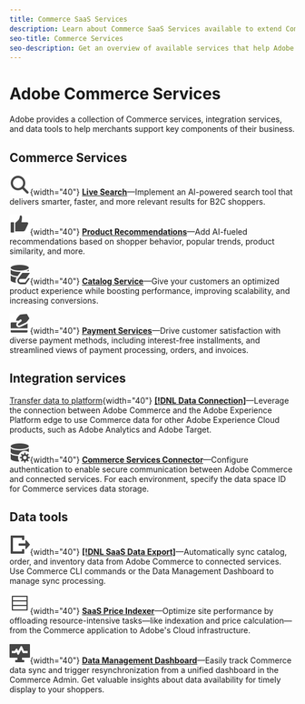 ```yaml
---
title: Commerce SaaS Services
description: Learn about Commerce SaaS Services available to extend Commerce storefront capabilities
seo-title: Commerce Services
seo-description: Get an overview of available services that help Adobe Commerce merchants extend storefront capabilities to support key components of their business.
---
```

# Adobe Commerce Services

Adobe provides a collection of Commerce services, integration services, and data tools to help merchants support key components of their business.

## Commerce Services

![Search](../landing/assets/icon-magnify.svg){width="40"} **[Live Search](https://experienceleague.adobe.com/en/docs/commerce-merchant-services/live-search/overview)**—Implement an AI-powered search tool that delivers smarter, faster, and more relevant results for B2C shoppers.

![ThumbsUp](../landing/assets/icon-thumbs-up.svg){width="40"} **[Product Recommendations](https://experienceleague.adobe.com/en/en/docs/commerce-merchant-services/product-recommendations/overview)**—Add AI-fueled recommendations based on shopper behavior, popular trends, product similarity, and more.

![Catalog data for connected services](../landing/assets/icon-data-book.svg){width="40"} **[Catalog Service](https://experienceleague.adobe.com/en/docs/commerce-merchant-services/catalog-service/overview)**—Give your customers an optimized product experience while boosting performance, improving scalability, and increasing conversions.

![Credit Card payments](../landing/assets/icon-credit-card.svg){width="40"} **[Payment Services](https://experienceleague.adobe.com/en/docs/commerce-merchant-services/payment-services/overview)**—Drive customer satisfaction with diverse payment methods, including interest-free installments, and streamlined views of payment processing, orders, and invoices.

## Integration services

[Transfer data to platform](../landing/assets/icon-transfer-to-platform.svg){width="40"} **[[!DNL Data Connection]](https://experienceleague.adobe.com/en/docs/commerce-merchant-services/data-connection/overview)**—Leverage the connection between Adobe Commerce and the Adobe Experience Platform edge to use Commerce data for other Adobe Experience Cloud products, such as Adobe Analytics and Adobe Target.

![Data connection icon](../landing/assets/icon-data-setting.svg){width="40"} **[Commerce Services Connector](https://experienceleague.adobe.com/en/docs/commerce-merchant-services/user-guides/integration-services/saas)**—Configure authentication to enable secure communication between Adobe Commerce and connected services. For each environment, specify the data space ID for Commerce services data storage.

## Data tools

![SaaS Data Export Feed management](../landing/assets/icon-export.svg){width="40"} **[[!DNL SaaS Data Export]](https://experienceleague.adobe.com/en/docs/commerce-merchant-services/saas-data-export/overview)**—Automatically sync catalog, order, and inventory data from Adobe Commerce to connected services. Use Commerce CLI commands or the Data Management Dashboard to manage sync processing.

![Product prices feed](../landing/assets/icon-feed.svg){width="40"} **[SaaS Price Indexer](https://experienceleague.adobe.com/en/docs/commerce-merchant-services/price-indexer/price-indexing)**—Optimize site performance by offloading resource-intensive tasks—like indexation and price calculation—from the Commerce application to Adobe's Cloud infrastructure.

![Monitor data sync](../landing/assets/icon-monitoring.svg){width="40"} **[Data Management Dashboard](https://experienceleague.adobe.com/en/docs/commerce-admin/systems/data-transfer/data-dashboard)**—Easily track Commerce data sync and trigger resynchronization from a unified dashboard in the Commerce Admin. Get valuable insights about data availability for timely display to your shoppers.
